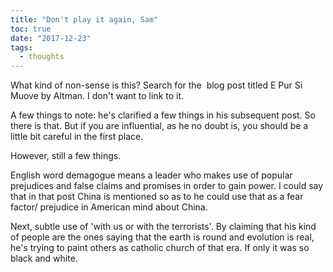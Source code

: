 ```yaml
---
title: "Don't play it again, Sam"
toc: true
date: "2017-12-23"
tags: 
  - thoughts
---
```


What kind of non-sense is this? Search for the  blog post titled E Pur Si Muove by Altman. I don't want to link to it.

A few things to note: he's clarified a few things in his subsequent post. So there is that. But if you are influential, as he no doubt is, you should be a little bit careful in the first place.

However, still a few things.

English word demagogue means a leader who makes use of popular prejudices and false claims and promises in order to gain power. I could say that in that post China is mentioned so as to he could use that as a fear factor/ prejudice in American mind about China.

Next, subtle use of 'with us or with the terrorists'. By claiming that his kind of people are the ones saying that the earth is round and evolution is real, he's trying to paint others as catholic church of that era. If only it was so black and white.
